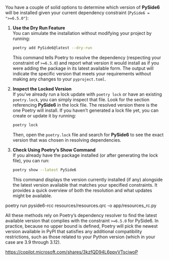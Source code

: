 You have a couple of solid options to determine which version of **PySide6** will be installed given your current dependency constraint (`PySide6 = ">=6.5.0"`):

1. **Use the Dry Run Feature**  
   You can simulate the installation without modifying your project by running:
   ```bash
   poetry add PySide6@latest --dry-run
   ```
   This command tells Poetry to resolve the dependency (respecting your constraint of `>=6.5.0`) and report what version it would install as if you were adding the package in its latest available form. The output will indicate the specific version that meets your requirements without making any changes to your `pyproject.toml`.

2. **Inspect the Locked Version**  
   If you’ve already run a lock update with `poetry lock` or have an existing `poetry.lock`, you can simply inspect that file. Look for the section referencing **PySide6** in the lock file. The resolved version there is the one Poetry will install. If you haven’t generated a lock file yet, you can create or update it by running:
   ```bash
   poetry lock
   ```
   Then, open the `poetry.lock` file and search for **PySide6** to see the exact version that was chosen in resolving dependencies.

3. **Check Using Poetry’s Show Command**  
   If you already have the package installed (or after generating the lock file), you can run:
   ```bash
   poetry show --latest PySide6
   ```
   This command displays the version currently installed (if any) alongside the latest version available that matches your specified constraints. It provides a quick overview of both the resolution and what updates might be available.

poetry run pyside6-rcc resources/resources.qrc -o app/resources_rc.py

All these methods rely on Poetry’s dependency resolver to find the latest available version that complies with the constraint `>=6.5.0` for PySide6. In practice, because no upper bound is defined, Poetry will pick the newest version available in PyPI that satisfies any additional compatibility restrictions, such as those related to your Python version (which in your case are 3.9 through 3.12).

https://copilot.microsoft.com/shares/3kzfQD94L6ppvVTsciwoP

